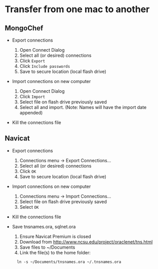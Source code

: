 
# Transfer from one mac to another


## MongoChef

* Export connections
  1. Open Connect Dialog
  1. Select all (or desired) connections
  1. Click `Export`
  1. Click `Include passwords`
  1. Save to secure location (local flash drive)
  
* Import connections on new computer
  1. Open Connect Dialog
  1. Click `Import`
  1. Select file on flash drive previously saved
  1. Select all and import.  (Note: Names will have the import date appended)
  
* Kill the connections file

  
## Navicat

* Export connections
  1. Connections menu -> Export Connections...
  1. Select all (or desired) connections
  1. Click `OK`
  1. Save to secure location (local flash drive)
  
* Import connections on new computer
  1. Connections menu -> Import Connections...
  1. Select file on flash drive previously saved
  1. Select `OK`
  
* Kill the connections file

* Save tnsnames.ora, sqlnet.ora
  1. Ensure Navicat Premium is closed
  1. Download from http://www.ncsu.edu/project/oraclenet/tns.html
  1. Save files to ~/Documents
  1. Link the file(s) to the home folder:
  ```
    ln -s ~/Documents/tnsnames.ora ~/.tnsnames.ora
  ```
